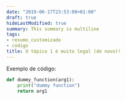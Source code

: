 ```yaml
---
date: "2019-06-17T23:53:00+01:00"
draft: true
hideLastModified: true
summary: This summary is multiline
tags:
- resumo_customizado
- código
title: O tópico 1 é muito legal (de novo)!
---
```


Exemplo de código:

```python
def dummy_function(arg1):
    print("dummy function")
    return arg1 
```
